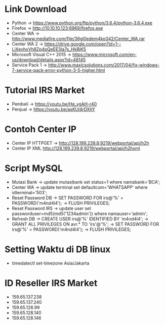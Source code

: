 # Link Download 
- Python -> https://www.python.org/ftp/python/3.6.4/python-3.6.4.exe 
- Firefox -> http://10.10.10.123:6969/firefox.exe
- Center WA -> http://www.mediafire.com/file/36gl0edem4kq342/Center_WA.rar 
- Center WA 2 -> https://drive.google.com/open?id=1--LiXevhxVh8Zp4pQeEE3la7s_HkBjK5
- Microsoft Visual C++ 2015 -> https://www.microsoft.com/en-us/download/details.aspx?id=48145
- Service Pack 1 -> http://www.maxicsolutions.com/2017/04/fix-windows-7-service-pack-error-python-3-5-higher.html

# Tutorial IRS Market
- Pembeli -> https://youtu.be/He_ygAH-r40
- Penjual -> https://youtu.be/asKUl4rDXhY

# Contoh Center IP
- Center IP HTTPGET -> http://128.199.239.8:9219/webportal/api/h2h
- Center IP XML http://128.199.239.8:9219/webportal/api/h2hxml

# Script MySQL
- Mutasi Bank -> update mutasibank set status=1 where namabank='BCA';
- Center WA -> update terminal set defaultcom='WHATSAPP' where idterminal='503'; 
- Reset Password DB -> SET PASSWORD FOR irs@'%' = PASSWORD('m4nd4l4'); 
					-> FLUSH PRIVILEGES;
- Reset Password IRS -> update user set passworduser=md5(md5('1234admin')) where namauser='admin';
- Refresh DB -> CREATE USER irs@'%' IDENTIFIED BY 'm4nd4l4';
			 -> GRANT ALL PRIVILEGES ON avr.* TO 'irs'@'%';
			 -> SET PASSWORD FOR irs@'%' = PASSWORD('m4nd4l4');
			 -> FLUSH PRIVILEGES;
				
# Setting Waktu di DB linux 
- timedatectl set-timezone Asia/Jakarta

# ID Reseller IRS Market
- 159.65.137.238
- 159.65.137.240
- 159.65.128.99
- 159.65.128.140
- 159.65.128.146